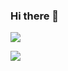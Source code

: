 ### Hi there 👋

<!--
**paulms77/paulms77** is a ✨ _special_ ✨ repository because its `README.md` (this file) appears on your GitHub profile.

Here are some ideas to get you started:

- 🔭 I’m currently working on ...
- 🌱 I’m currently learning ...
- 👯 I’m looking to collaborate on ...
- 🤔 I’m looking for help with ...
- 💬 Ask me about ...
- 📫 How to reach me: ...
- 😄 Pronouns: ...
- ⚡ Fun fact: ...
-->

<a href="링크"><img src="https://img.shields.io/badge/텍스트-색상코드?style=flat-square&logo=로고이름&logoColor=로고색"/></a>

<a href="https://www.gmail.com/"><img src="[https://img.shields.io/badge/Gmail-EA4335?style=flat-square&logo=Gmail&logoColor=white](https://mail.google.com/mail/u/0/#inbox?compose=GTvVlcSHxTdRvTqVpXfkdHzLHhknRmrwbjtqlLVQLCtzTVXdxNQfZnDlJBJXzHZgHHvLgkkHjRTlf)https://mail.google.com/mail/u/0/#inbox?compose=GTvVlcSHxTdRvTqVpXfkdHzLHhknRmrwbjtqlLVQLCtzTVXdxNQfZnDlJBJXzHZgHHvLgkkHjRTlf"/></a>

